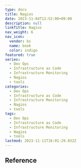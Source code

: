 ```yaml
---
type: docs
title: Nagios
date: 2023-11-04T12:52:00+09:00
description: null
linkTitle: Nagios
nav_weight: 6
nav_icon:
  vendor: bs
  name: book
  color: indigo
featured: true
series:
  - Dev Ops
  - Infrastructure as Code
  - Infrastructure Monitoring
  - Nagios
  - tools
categories:
  - Dev Ops
  - Infrastructure as Code
  - Infrastructure Monitoring
  - Nagios
  - tools
tags:
  - Dev Ops
  - Infrastructure as Code
  - Infrastructure Monitoring
  - Nagios
  - tools
lastmod: 2023-11-11T16:01:29.032Z
---
```


## Reference
